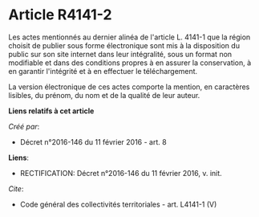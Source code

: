 # Article R4141-2

Les actes mentionnés au dernier alinéa de l'article L. 4141-1 que la région choisit de publier sous forme électronique sont
mis à la disposition du public sur son site internet dans leur intégralité, sous un format non modifiable et dans des
conditions propres à en assurer la conservation, à en garantir l'intégrité et à en effectuer le téléchargement. 

La version électronique de ces actes comporte la mention, en caractères lisibles, du prénom, du nom et de la qualité de leur
auteur.

**Liens relatifs à cet article**

_Créé par_:

  - Décret n°2016-146 du 11 février 2016 - art. 8

**Liens**:

  - RECTIFICATION: Décret n°2016-146 du 11 février 2016, v. init.

_Cite_:

  - Code général des collectivités territoriales - art. L4141-1 (V)
